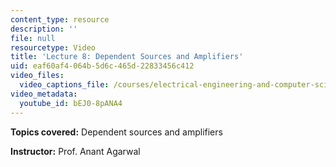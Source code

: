 ```yaml
---
content_type: resource
description: ''
file: null
resourcetype: Video
title: 'Lecture 8: Dependent Sources and Amplifiers'
uid: eaf60af4-064b-5d6c-465d-22833456c412
video_files:
  video_captions_file: /courses/electrical-engineering-and-computer-science/6-002-circuits-and-electronics-spring-2007/video-lectures/lecture-8/bEJ0-8pANA4.vtt
video_metadata:
  youtube_id: bEJ0-8pANA4
---
```


**Topics covered:** Dependent sources and amplifiers

**Instructor:** Prof. Anant Agarwal